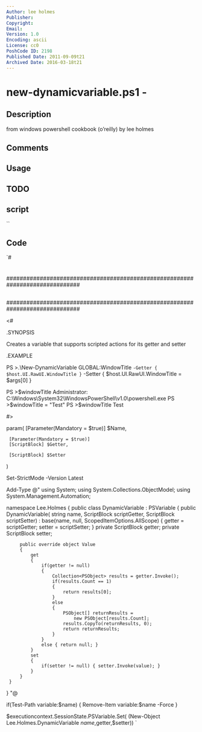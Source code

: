 ```yaml
---
Author: lee holmes
Publisher: 
Copyright: 
Email: 
Version: 1.0
Encoding: ascii
License: cc0
PoshCode ID: 2198
Published Date: 2011-09-09t21
Archived Date: 2016-03-18t21
---
```


# new-dynamicvariable.ps1 - 

## Description

from windows powershell cookbook (o’reilly) by lee holmes

## Comments



## Usage



## TODO



## script

``

## Code

`#
 #
 ##############################################################################
 ##
 ##
 ##
 ##############################################################################
 
 <#
 
 .SYNOPSIS
 
 Creates a variable that supports scripted actions for its getter and setter
 
 .EXAMPLE
 
 PS >.\New-DynamicVariable GLOBAL:WindowTitle `
      -Getter { $host.UI.RawUI.WindowTitle } `
      -Setter { $host.UI.RawUI.WindowTitle = $args[0] }
 
 PS >$windowTitle
 Administrator: C:\Windows\System32\WindowsPowerShell\v1.0\powershell.exe
 PS >$windowTitle = "Test"
 PS >$windowTitle
 Test
 
 #>
 
 param(
     [Parameter(Mandatory = $true)]
     $Name,
 
     [Parameter(Mandatory = $true)]
     [ScriptBlock] $Getter,
 
     [ScriptBlock] $Setter
 )
 
 Set-StrictMode -Version Latest
 
 Add-Type @"
 using System;
 using System.Collections.ObjectModel;
 using System.Management.Automation;
 
 namespace Lee.Holmes
 {
     public class DynamicVariable : PSVariable
     {
         public DynamicVariable(
             string name,
             ScriptBlock scriptGetter,
             ScriptBlock scriptSetter)
                 : base(name, null, ScopedItemOptions.AllScope)
         {
             getter = scriptGetter;
             setter = scriptSetter;
         }
         private ScriptBlock getter;
         private ScriptBlock setter;
 
         public override object Value
         {
             get
             {
                 if(getter != null)
                 {
                     Collection<PSObject> results = getter.Invoke();
                     if(results.Count == 1)
                     {
                         return results[0];
                     }
                     else
                     {
                         PSObject[] returnResults =
                             new PSObject[results.Count];
                         results.CopyTo(returnResults, 0);
                         return returnResults;
                     }
                 }
                 else { return null; }
             }
             set
             {
                 if(setter != null) { setter.Invoke(value); }
             }
         }
     }
 }
 "@
 
 if(Test-Path variable:\$name)
 {
     Remove-Item variable:\$name -Force
 }
 
 $executioncontext.SessionState.PSVariable.Set(
     (New-Object Lee.Holmes.DynamicVariable $name,$getter,$setter))
`

